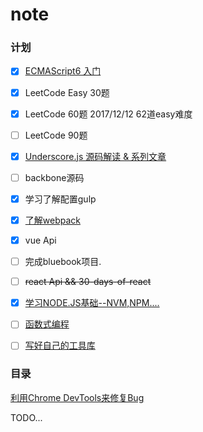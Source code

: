 # note

### 计划

- [x] [ECMAScript6 入门](http://es6.ruanyifeng.com/)  
- [x] LeetCode Easy 30题 
- [x] LeetCode 60题  2017/12/12 62道easy难度
- [ ] LeetCode 90题 
- [x] [Underscore.js 源码解读 & 系列文章](https://github.com/hanzichi/underscore-analysis)  
- [ ] backbone源码
- [x] 学习了解配置gulp
- [x] [了解webpack](https://doc.webpack-china.org/)
- [x] vue Api
- [ ] 完成bluebook项目.
- [ ] ~~react Api && 30-days-of-react~~
- [x] [学习NODE.JS基础--NVM,NPM....](https://github.com/alsotang/node-lessons)
- [ ] [函数式编程](https://segmentfault.com/t/%E5%87%BD%E6%95%B0%E5%BC%8F%E7%BC%96%E7%A8%8B/blogs)
- [ ] [写好自己的工具库](https://github.com/HowardTangHw/note/tree/master/util)



### 目录

[利用Chrome DevTools来修复Bug](./js/利用ChromeDevTools来修复bug.md)

TODO...
